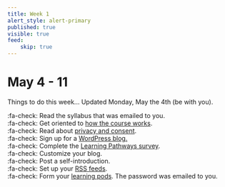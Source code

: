 ```yaml
---
title: Week 1
alert_style: alert-primary
published: true
visible: true
feed:
    skip: true
---
```


# May 4 - 11
Things to do this week...
Updated Monday, May the 4th (be with you).

:fa-check: Read the syllabus that was emailed to you.<br>
:fa-check: Get oriented to [how the course works](https://edtechuvic.ca/edci335/getting-started/).<br>
:fa-check: Read about [privacy and consent](https://edtechuvic.ca/edci335/fippa-privacy-and-consent-resources/).<br>
:fa-check: Sign up for a [WordPress blog.](https://edtechuvic.ca/edci335/how-to-participate/)<br>
:fa-check: Complete the [Learning Pathways survey](https://www.surveymonkey.ca/r/335-summer-2020).<br>
:fa-check: Customize your blog.<br>
:fa-check: Post a self-introduction.<br>
:fa-check: Set up your [RSS feeds](https://edtechuvic.ca/edci335/rss-feeds/).<br>
:fa-check: Form your [learning pods](https://edtechuvic.ca/edci335/learning-pods/). The password was emailed to you.<br>
